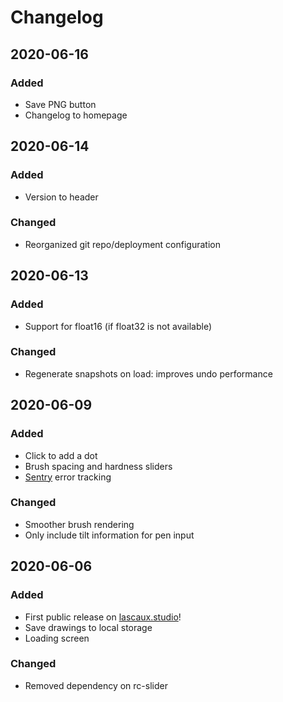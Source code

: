 # Changelog

## 2020-06-16
### Added
- Save PNG button
- Changelog to homepage

## 2020-06-14
### Added
- Version to header

### Changed
- Reorganized git repo/deployment configuration 

## 2020-06-13
### Added
- Support for float16 (if float32 is not available)

### Changed
- Regenerate snapshots on load: improves undo performance 

## 2020-06-09
### Added
- Click to add a dot
- Brush spacing and hardness sliders
- [Sentry](https://sentry.io) error tracking

### Changed
- Smoother brush rendering
- Only include tilt information for pen input

## 2020-06-06
### Added
- First public release on [lascaux.studio](https://lascaux.studio)!
- Save drawings to local storage
- Loading screen

### Changed
- Removed dependency on rc-slider
